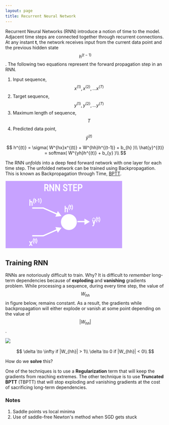 ```yaml
---
layout: page
title: Recurrent Neural Network
---
```


Recurrent Neural Networks (RNN) introduce a notion of time to the model. Adjacent time steps are connected together through recurrent connections. At any instant **t**, the network receives input from the current data point and the previous hidden state $$h^{(t-1)}$$. The following two equations represent the forward propagation step in an RNN.

1. Input sequence, $$x^{(1)}, x^{(2)},... x^{(T)}$$
2. Target sequence, $$y^{(1)}, y^{(2)},... y^{(T)}$$
3. Maximum length of sequence, $$T$$
4. Predicted data point, $$\hat{y}^{(t)}$$


$$
h^{(t)} = \sigma( W^{hx}x^{(t)} + W^{hh}h^{(t-1)} + b_{h} )\\
\hat{y}^{(t)} = softmax( W^{yh}h^{(t)} + b_{y} )\\
$$

The RNN *unfolds* into a deep feed forward network with one layer for each time step. The unfolded network can be trained using Backpropagation. This is known as Backpropagation through Time, [BPTT](#).

![](/img/graph/rnn_step.png)


## Training RNN

RNNs are notoriously difficult to train. Why? It is difficult to *remember* long-term dependencies because of **exploding** and **vanishing** gradients problem. While processing a sequence, during every time step, the value of $$W_{hh}$$ in figure below, remains constant. As a result, the gradients while backpropagation will either explode or vanish at some point depending on the value of $$|W_{hh}|$$.

![](/img/graph/rrn_gradient.png)

$$
\delta \to \infty if |W_{hh}| > 1\\
\delta \to 0 if |W_{hh}| < 0\\
$$

How do we **solve** this?

One of the techniques is to use a **Regularization** term that will keep the gradients from reaching extremes. The other technique is to use **Truncated BPTT** (TBPTT) that will stop exploding and vanishing gradients at the cost of sacrificing long-term dependencies.


### Notes

1. Saddle points vs local minima
2. Use of saddle-free Newton's method when SGD gets stuck







